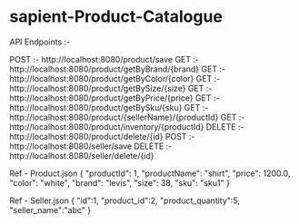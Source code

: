 # sapient-Product-Catalogue

API Endpoints :- 

POST :- http://localhost:8080/product/save
GET :-  http://localhost:8080/product/getByBrand/{brand}
GET :-  http://localhost:8080/product/getByColor/{color}
GET :-  http://localhost:8080/product/getBySize/{size}
GET :-  http://localhost:8080/product/getByPrice/{price}
GET :-  http://localhost:8080/product/getBySku/{sku}
GET :-  http://localhost:8080/product/{sellerName}/{productId}
GET :-  http://localhost:8080/product/inventory/{productId}
DELETE :- http://localhost:8080/product/delete/{id}
POST :- http://localhost:8080/seller/save
DELETE :- http://localhost:8080/seller/delete/{id}
      
Ref - Product.json
{
      "productId": 1,
      "productName": "shirt",
      "price": 1200.0,
      "color": "white",
      "brand": "levis",
      "size": 38,
      "sku": "sku1"
 }

Ref - Seller.json
{
  "id":1,
  "product_id":2,
  "product_quantity":5,
  "seller_name":"abc"
}
